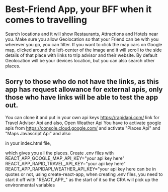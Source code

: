 # Best-Friend App, your BFF when it comes to travelling

Search locations and it will show Restaurants, Attractions and Hotels near you. 
Make sure you allow Geolocation so that your Friend can be with you wherever you go, 
you can filter. If you want to click the map cars on Google map,
clicked around the left-center of the image and it will scroll to the side details of that place with links to trip advisor and their website. By default Geolocation will be your devices location, but you can also search other places.

## Sorry to those who do not have the links, as this app has request allowance for external apis, only those who have links will be able to test the app out.

You can clone it and put in your own api keys
https://rapidapi.com/ 
link for Travel Advisor Api and also, Open Weather Api
You have to activate google apis from https://console.cloud.google.com/
and activate "Places Api" and "Maps Javascript Api" and also
<script src="https://maps.googleapis.com/maps/api/js?v=3.exp&libraries=geometry,drawing,places&key=%REACT_APP_GOOGLE_MAP_API_KEY%"></script> in your index.html file, 
which gives you all the places. Create .env files with REACT_APP_GOOGLE_MAP_API_KEY="your api key here"
REACT_APP_RAPID_TRAVEL_API_KEY="your api key here"
REACT_APP_RAPIDAPI_WEATHER_API_KEY="your api key here
can be in quotes or not, using create-react-app, when creating .env files, you need to start it off with "REACT_APP_" as the start of it so the CRA will pick up the environmental variables